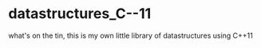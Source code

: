 datastructures_C--11
====================

what's on the tin, this is my own little library of datastructures using C++11
